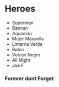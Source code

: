 # Heroes

* Superman
* Batman
* Aquaman
* Mujer Maravilla
* Linterna Verde
* Robin
* Volcán Negro
* All Might
* Joe F

### Forever dont Forget